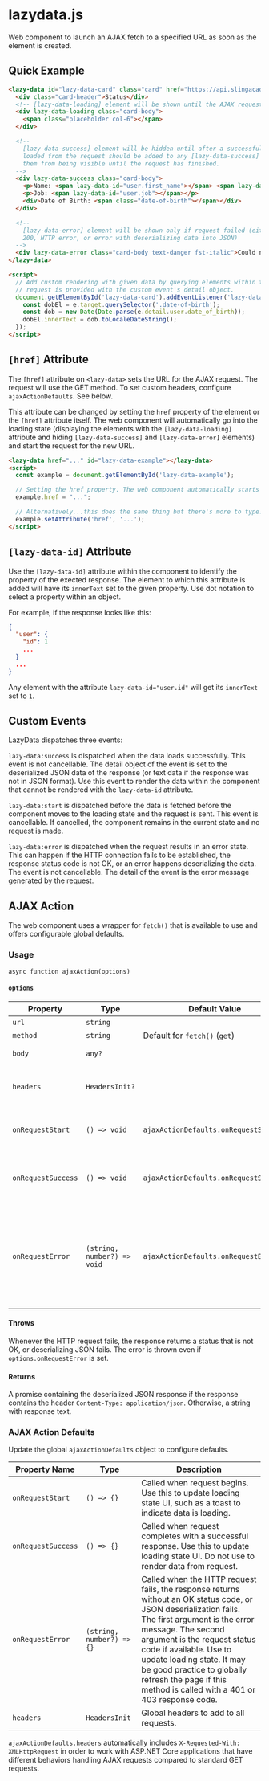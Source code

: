 # lazydata.js

Web component to launch an AJAX fetch to a specified URL as soon as the element is created.

## Quick Example

```html
<lazy-data id="lazy-data-card" class="card" href="https://api.slingacademy.com/v1/sample-data/users/1">
  <div class="card-header">Status</div>
  <!-- [lazy-data-loading] element will be shown until the AJAX request finishes -->
  <div lazy-data-loading class="card-body">
    <span class="placeholder col-6"></span>
  </div>

  <!--
    [lazy-data-success] element will be hidden until after a successful request. All data
    loaded from the request should be added to any [lazy-data-success] elements to prevent
    them from being visible until the request has finished.
  -->
  <div lazy-data-success class="card-body">
    <p>Name: <span lazy-data-id="user.first_name"></span> <span lazy-data-id="user.last_name"></span></p>
    <p>Job: <span lazy-data-id="user.job"></span></p>
    <div>Date of Birth: <span class="date-of-birth"></span></div>
  </div>

  <!--
    [lazy-data-error] element will be shown only if request failed (either response not
    200, HTTP error, or error with deserializing data into JSON)
  -->
  <div lazy-data-error class="card-body text-danger fst-italic">Could not fetch data. Please try again.</div>
</lazy-data>

<script>
  // Add custom rendering with given data by querying elements within target. Data from
  // request is provided with the custom event's detail object.
  document.getElementById('lazy-data-card').addEventListener('lazy-data:success', function (e) {
    const dobEl = e.target.querySelector('.date-of-birth');
    const dob = new Date(Date.parse(e.detail.user.date_of_birth));
    dobEl.innerText = dob.toLocaleDateString();
  });
</script>
```

## `[href]` Attribute

The `[href]` attribute on `<lazy-data>` sets the URL for the AJAX request. The request will use the GET method. To set
custom headers, configure `ajaxActionDefaults`. See below.

This attribute can be changed by setting the `href` property of the element or the `[href]` attribute itself. The web
component will automatically go into the loading state (displaying the elements with the `[lazy-data-loading]`
attribute and hiding `[lazy-data-success]` and `[lazy-data-error]` elements) and start the request for the new URL.

```html
<lazy-data href="..." id="lazy-data-example"></lazy-data>
<script>
  const example = document.getElementById('lazy-data-example');

  // Setting the href property. The web component automatically starts the request for the new URL.
  example.href = "...";

  // Alternatively...this does the same thing but there's more to type!
  example.setAttribute('href', '...');
</script>
```

## `[lazy-data-id]` Attribute

Use the `[lazy-data-id]` attribute within the component to identify the property of the exected response. The element
to which this attribute is added will have its `innerText` set to the given property. Use dot notation to select a
property within an object.

For example, if the response looks like this:

```json
{
  "user": {
    "id": 1
    ...
  }
  ...
}
```

Any element with the attribute `lazy-data-id="user.id"` will get its `innerText` set to `1`.

## Custom Events

LazyData dispatches three events:

`lazy-data:success` is dispatched when the data loads successfully. This event is not cancellable. The detail object of
the event is set to the deserialized JSON data of the response (or text data if the response was not in JSON format).
Use this event to render the data within the component that cannot be rendered with the `lazy-data-id` attribute.

`lazy-data:start` is dispatched before the data is fetched before the component moves to the loading state and the
request is sent. This event is cancellable. If cancelled, the component remains in the current state and no request is
made.

`lazy-data:error` is dispatched when the request results in an error state. This can happen if the HTTP connection fails
to be established, the response status code is not OK, or an error happens deserializing the data. The event is not
cancellable. The detail of the event is the error message generated by the request.

## AJAX Action

The web component uses a wrapper for `fetch()` that is available to use and offers configurable global defaults.

### Usage

`async function ajaxAction(options)`

#### `options`

| Property | Type | Default Value | Description |
|----------|------|---------------|-------------|
| `url` | `string` | | URL of the request. |
| `method` | `string` | Default for `fetch()` (`get`) | Method of the request. |
| `body` | `any?` | | Body of the HTTP request converted to a JSON object. |
| `headers` | `HeadersInit?` | | Additional headers. All headers specified here are combined with `ajaxActionDefaults.headers`. |
| `onRequestStart` | `() => void` | `ajaxActionDefaults.onRequestStart` | Called when request begins. Use this to update loading state UI, such as a toast to indicate data is loading. |
| `onRequestSuccess` | `() => void` | `ajaxActionDefaults.onRequestSuccess` | Called when request completes with a successful response. Use this to update loading state UI. Do not use to render data from request. |
| `onRequestError` | `(string, number?) => void` | `ajaxActionDefaults.onRequestError` | Called when the HTTP request fails, the response returns without an OK status code, or JSON deserialization fails. The first argument is the error message. The second argument is the request status code if available. Use to update loading state. |

#### Throws

Whenever the HTTP request fails, the response returns a status that is not OK, or deserializing JSON fails. The error is
thrown even if `options.onRequestError` is set.

#### Returns

A promise containing the deserialized JSON response if the response contains the header
`Content-Type: application/json`. Otherwise, a string with response text.

### AJAX Action Defaults

Update the global `ajaxActionDefaults` object to configure defaults.

| Property Name | Type | Description |
|---------------|------|-------------|
| `onRequestStart` | `() => {}` | Called when request begins. Use this to update loading state UI, such as a toast to indicate data is loading. |
| `onRequestSuccess` | `() => {}` | Called when request completes with a successful response. Use this to update loading state UI. Do not use to render data from request. |
| `onRequestError` | `(string, number?) => {}` | Called when the HTTP request fails, the response returns without an OK status code, or JSON deserialization fails. The first argument is the error message. The second argument is the request status code if available. Use to update loading state. It may be good practice to globally refresh the page if this method is called with a 401 or 403 response code. |
| `headers` | `HeadersInit` | Global headers to add to all requests. |

`ajaxActionDefaults.headers` automatically includes `X-Requested-With: XMLHttpRequest` in order to work with ASP.NET
Core applications that have different behaviors handling AJAX requests compared to standard GET requests.

